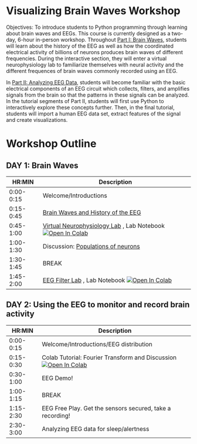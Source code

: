 # Visualizing Brain Waves Workshop

Objectives: To introduce students to Python programming through learning about brain waves and EEGs. This course is currently designed as a two-day, 6-hour in-person workshop. Throughout [Part I: Brain Waves](https://github.com/pkoneill/VisualizingBrainWaves/blob/main/README.md#part-ii-analyzing-eeg-data), students will learn about the history of the EEG as well as how the coordinated electrical activity of billions of neurons produces brain waves of different frequencies. During the interactive section, they will enter a virtual neurophysiology lab to familiarize themselves with neural activity and the different frequences of brain waves commonly recorded using an EEG. 

In [Part II: Analyzing EEG Data](https://github.com/pkoneill/VisualizingBrainWaves/blob/main/README.md#part-ii-analyzing-eeg-data), students will become familiar with the basic electrical components of an EEG circuit which collects, filters, and amplifies signals from the brain so that the patterns in these signals can be analyzed. In the tutorial segments of Part II, students will first use Python to interactively explore these concepts further. Then, in the final tutorial, students will import a human EEG data set, extract features of the signal and create visualizations. 


# Workshop Outline
## DAY 1: Brain Waves
|HR:MIN| Description| 
|------|------------|
|0:00-0:15| Welcome/Introductions |
|0:15-0:45| [Brain Waves and History of the EEG](https://jozsefmeszaros.online/eeg/) | 
|0:45-1:00| [Virtual Neurophysiology Lab](https://jozsefmeszaros.online/vnl/) , Lab Notebook [![Open In Colab](https://colab.research.google.com/assets/colab-badge.svg)](https://colab.research.google.com/github/pkoneill/VisualizingBrainWaves/blob/main/Virtual_Lab_Notebook.ipynb)|
|1:00-1:30| Discussion: [Populations of neurons](http://jozsefmeszaros.online/eeg_previous/)|
|1:30-1:45| BREAK|
|1:45-2:00| [EEG Filter Lab](http://jozsefmeszaros.online/vnl/filterlab.html) , Lab Notebook [![Open In Colab](https://colab.research.google.com/assets/colab-badge.svg)](https://colab.research.google.com/github/pkoneill/VisualizingBrainWaves/blob/main/Virtual_Lab_Notebook.ipynb)||

## DAY 2: Using the EEG to monitor and record brain activity
|HR:MIN| Description| 
|------|------------|
|0:00-0:15| Welcome/Introductions/EEG distribution |
|0:15-0:30| Colab Tutorial: Fourier Transform and Discussion [![Open In Colab](https://colab.research.google.com/assets/colab-badge.svg)](https://colab.research.google.com/github/pkoneill/VisualizingBrainWaves/blob/main/Visualizing_Brain_Waves_Fourier.ipynb)|
|0:30-1:00| EEG Demo!|
|1:00-1:15| BREAK|
|1:15-2:30| EEG Free Play. Get the sensors secured, take a recording!|
|2:30-3:00| Analyzing EEG data for sleep/alertness| 
